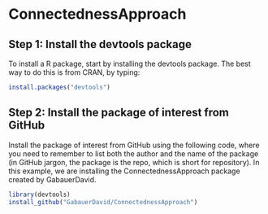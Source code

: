 # ConnectednessApproach

## Step 1: Install the devtools package

To install a R package, start by installing the devtools package. The best way to do this is from CRAN, by typing:

```r
install.packages("devtools")
```

## Step 2: Install the package of interest from GitHub

Install the package of interest from GitHub using the following code, where you need to remember to list both the author and the name of the package (in GitHub jargon, the package is the repo, which is short for repository). In this example, we are installing the ConnectednessApproach package created by GabauerDavid.

```r
library(devtools)
install_github("GabauerDavid/ConnectednessApproach")
```
